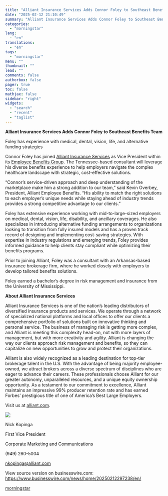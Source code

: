 ```yaml
---
title: "Alliant Insurance Services Adds Connor Foley to Southeast Benefits Team"
date: "2025-02-12 21:10:49"
summary: "Alliant Insurance Services Adds Connor Foley to Southeast Benefits Team Foley has experience with medical, dental, vision, life, and alternative funding strategies Connor Foley has joined Alliant Insurance Services as Vice President within its Employee Benefits Group. The Tennessee-based consultant will leverage his diverse benefits experience to help employers navigate..."
categories:
  - "morningstar"
lang:
  - "en"
translations:
  - "en"
tags:
  - "morningstar"
menu: ""
thumbnail: ""
lead: ""
comments: false
authorbox: false
pager: true
toc: false
mathjax: false
sidebar: "right"
widgets:
  - "search"
  - "recent"
  - "taglist"
---
```


**Alliant Insurance Services Adds Connor Foley to Southeast Benefits Team**

Foley has experience with medical, dental, vision, life, and alternative funding strategies

Connor Foley has joined [Alliant Insurance Services](https://cts.businesswire.com/ct/CT?id=smartlink&url=http%3A%2F%2Fwww.alliant.com%2F&esheet=54203541&newsitemid=20250212297238&lan=en-US&anchor=Alliant+Insurance+Services&index=1&md5=458adbd34ec64e7878048024cc7c53f4) as Vice President within its [Employee Benefits Group](https://cts.businesswire.com/ct/CT?id=smartlink&url=https%3A%2F%2Fwww.alliant.com%2Femployee-benefits%2F&esheet=54203541&newsitemid=20250212297238&lan=en-US&anchor=Employee+Benefits+Group&index=2&md5=c37c7646f49353ec658b6d0ad48d65b0). The Tennessee-based consultant will leverage his diverse benefits experience to help employers navigate the complex healthcare landscape with strategic, cost-effective solutions.

“Connor’s service-driven approach and deep understanding of the marketplace make him a strong addition to our team,” said Kevin Overbey, President, Alliant Employee Benefits. “His ability to match the right solutions to each employer’s unique needs while staying ahead of industry trends provides a strong competitive advantage to our clients.”

Foley has extensive experience working with mid-to-large-sized employers on medical, dental, vision, life, disability, and ancillary coverages. He also specializes in introducing alternative funding arrangements to organizations looking to transition from fully insured models and has a proven track record of designing and implementing cost-saving strategies. With expertise in industry regulations and emerging trends, Foley provides informed guidance to help clients stay compliant while optimizing their benefits programs.

Prior to joining Alliant, Foley was a consultant with an Arkansas-based insurance brokerage firm, where he worked closely with employers to develop tailored benefits solutions.

Foley earned a bachelor’s degree in risk management and insurance from the University of Mississippi.

**About Alliant Insurance Services**

Alliant Insurance Services is one of the nation’s leading distributors of diversified insurance products and services. We operate through a network of specialized national platforms and local offices to offer our clients a comprehensive portfolio of solutions built on innovative thinking and personal service. The business of managing risk is getting more complex, and Alliant is meeting this complexity head-on, not with more layers of management, but with more creativity and agility. Alliant is changing the way our clients approach risk management and benefits, so they can capitalize on new opportunities to grow and protect their organizations.

Alliant is also widely recognized as a leading destination for top-tier brokerage talent in the U.S. With the advantage of being majority employee-owned, we attract brokers across a diverse spectrum of disciplines who are eager to advance their careers. These professionals choose Alliant for our greater autonomy, unparalleled resources, and a unique equity ownership opportunity. As a testament to our commitment to excellence, Alliant maintains an impressive 99% producer retention rate and has earned Forbes’ prestigious title of one of America’s Best Large Employers.

Visit us at [alliant.com](https://cts.businesswire.com/ct/CT?id=smartlink&url=http%3A%2F%2Fwww.alliant.com&esheet=54203541&newsitemid=20250212297238&lan=en-US&anchor=alliant.com&index=3&md5=e7def76de44e6657b017c898547a4f9e).

 ![](https://cts.businesswire.com/ct/CT?id=bwnews&sty=20250212297238r1&sid=mstr3&distro=nx&lang=en)

Nick Kopinga
  
First Vice President
  
Corporate Marketing and Communications
  
(949) 260-5004
  
[nkopinga@alliant.com](mailto:nkopinga@alliant.com)

View source version on businesswire.com: <https://www.businesswire.com/news/home/20250212297238/en/>

[morningstar](https://www.morningstar.com/news/business-wire/20250212297238/alliant-insurance-services-adds-connor-foley-to-southeast-benefits-team)
